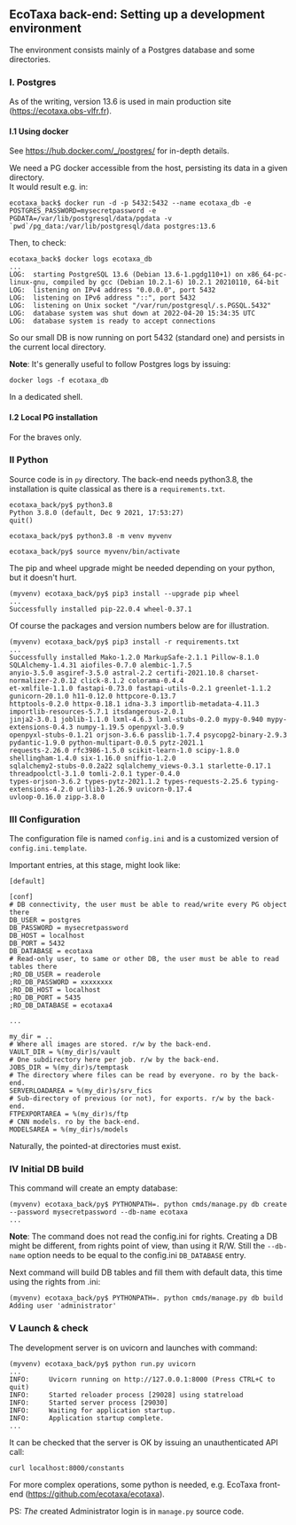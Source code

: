 ## EcoTaxa back-end: Setting up a development environment

The environment consists mainly of a Postgres database and some directories.

### I. Postgres

As of the writing, version 13.6 is used in main production site (https://ecotaxa.obs-vlfr.fr).

#### I.1 Using docker

See https://hub.docker.com/_/postgres/ for in-depth details.

We need a PG docker accessible from the host, persisting its data in a given directory.   
It would result e.g. in:

    ecotaxa_back$ docker run -d -p 5432:5432 --name ecotaxa_db -e POSTGRES_PASSWORD=mysecretpassword -e PGDATA=/var/lib/postgresql/data/pgdata -v `pwd`/pg_data:/var/lib/postgresql/data postgres:13.6

Then, to check:

    ecotaxa_back$ docker logs ecotaxa_db
    ...
    LOG:  starting PostgreSQL 13.6 (Debian 13.6-1.pgdg110+1) on x86_64-pc-linux-gnu, compiled by gcc (Debian 10.2.1-6) 10.2.1 20210110, 64-bit
    LOG:  listening on IPv4 address "0.0.0.0", port 5432
    LOG:  listening on IPv6 address "::", port 5432
    LOG:  listening on Unix socket "/var/run/postgresql/.s.PGSQL.5432"
    LOG:  database system was shut down at 2022-04-20 15:34:35 UTC
    LOG:  database system is ready to accept connections

So our small DB is now running on port 5432 (standard one) and persists in the current local directory.

**Note**: It's generally useful to follow Postgres logs by issuing:

    docker logs -f ecotaxa_db

In a dedicated shell.

#### I.2 Local PG installation

For the braves only.

### II Python

Source code is in `py` directory. The back-end needs python3.8, the installation is quite classical as there is
a `requirements.txt`.

    ecotaxa_back/py$ python3.8  
    Python 3.8.0 (default, Dec 9 2021, 17:53:27)  
    quit()
    
    ecotaxa_back/py$ python3.8 -m venv myvenv
    
    ecotaxa_back/py$ source myvenv/bin/activate

The pip and wheel upgrade might be needed depending on your python, but it doesn't hurt.

    (myvenv) ecotaxa_back/py$ pip3 install --upgrade pip wheel
    ...
    Successfully installed pip-22.0.4 wheel-0.37.1

Of course the packages and version numbers below are for illustration.

    (myvenv) ecotaxa_back/py$ pip3 install -r requirements.txt
    ...
    Successfully installed Mako-1.2.0 MarkupSafe-2.1.1 Pillow-8.1.0 SQLAlchemy-1.4.31 aiofiles-0.7.0 alembic-1.7.5
    anyio-3.5.0 asgiref-3.5.0 astral-2.2 certifi-2021.10.8 charset-normalizer-2.0.12 click-8.1.2 colorama-0.4.4
    et-xmlfile-1.1.0 fastapi-0.73.0 fastapi-utils-0.2.1 greenlet-1.1.2 gunicorn-20.1.0 h11-0.12.0 httpcore-0.13.7
    httptools-0.2.0 httpx-0.18.1 idna-3.3 importlib-metadata-4.11.3 importlib-resources-5.7.1 itsdangerous-2.0.1
    jinja2-3.0.1 joblib-1.1.0 lxml-4.6.3 lxml-stubs-0.2.0 mypy-0.940 mypy-extensions-0.4.3 numpy-1.19.5 openpyxl-3.0.9
    openpyxl-stubs-0.1.21 orjson-3.6.6 passlib-1.7.4 psycopg2-binary-2.9.3 pydantic-1.9.0 python-multipart-0.0.5 pytz-2021.1
    requests-2.26.0 rfc3986-1.5.0 scikit-learn-1.0 scipy-1.8.0 shellingham-1.4.0 six-1.16.0 sniffio-1.2.0
    sqlalchemy2-stubs-0.0.2a22 sqlalchemy_views-0.3.1 starlette-0.17.1 threadpoolctl-3.1.0 tomli-2.0.1 typer-0.4.0
    types-orjson-3.6.2 types-pytz-2021.1.2 types-requests-2.25.6 typing-extensions-4.2.0 urllib3-1.26.9 uvicorn-0.17.4
    uvloop-0.16.0 zipp-3.8.0

### III Configuration

The configuration file is named `config.ini` and is a customized version of `config.ini.template`.

Important entries, at this stage, might look like:

    [default]
    
    [conf]
    # DB connectivity, the user must be able to read/write every PG object there
    DB_USER = postgres
    DB_PASSWORD = mysecretpassword
    DB_HOST = localhost
    DB_PORT = 5432
    DB_DATABASE = ecotaxa
    # Read-only user, to same or other DB, the user must be able to read tables there
    ;RO_DB_USER = readerole
    ;RO_DB_PASSWORD = xxxxxxxx
    ;RO_DB_HOST = localhost
    ;RO_DB_PORT = 5435
    ;RO_DB_DATABASE = ecotaxa4
    
    ...

    my_dir = ..
    # Where all images are stored. r/w by the back-end.
    VAULT_DIR = %(my_dir)s/vault
    # One subdirectory here per job. r/w by the back-end.
    JOBS_DIR = %(my_dir)s/temptask
    # The directory where files can be read by everyone. ro by the back-end.
    SERVERLOADAREA = %(my_dir)s/srv_fics
    # Sub-directory of previous (or not), for exports. r/w by the back-end.
    FTPEXPORTAREA = %(my_dir)s/ftp
    # CNN models. ro by the back-end.
    MODELSAREA = %(my_dir)s/models

Naturally, the pointed-at directories must exist.

### IV Initial DB build

This command will create an empty database:

    (myvenv) ecotaxa_back/py$ PYTHONPATH=. python cmds/manage.py db create --password mysecretpassword --db-name ecotaxa
    ...

**Note**: The command does not read the config.ini for rights. Creating a DB might be different, from rights point of
view, than using it R/W. Still the `--db-name` option needs to be equal to the config.ini `DB_DATABASE` entry.

Next command will build DB tables and fill them with default data, this time using the rights from .ini:

    (myvenv) ecotaxa_back/py$ PYTHONPATH=. python cmds/manage.py db build
    Adding user 'administrator'

### V Launch & check

The development server is on uvicorn and launches with command:

    (myvenv) ecotaxa_back/py$ python run.py uvicorn  
    ...  
    INFO:     Uvicorn running on http://127.0.0.1:8000 (Press CTRL+C to quit)  
    INFO:     Started reloader process [29028] using statreload  
    INFO:     Started server process [29030]  
    INFO:     Waiting for application startup.  
    INFO:     Application startup complete.  
    ...  

It can be checked that the server is OK by issuing an unauthenticated API call:

    curl localhost:8000/constants

For more complex operations, some python is needed, e.g. EcoTaxa front-end (https://github.com/ecotaxa/ecotaxa).

PS: _The_ created Administrator login is in `manage.py` source code.